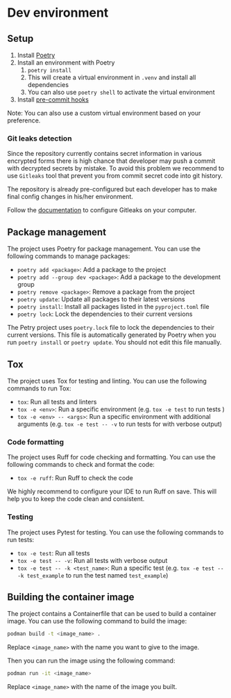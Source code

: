 # Dev environment

## Setup
1. Install [Poetry](https://python-poetry.org/docs/#installation)
2. Install an environment with Poetry
   1. `poetry install`
   2. This will create a virtual environment in `.venv` and install all dependencies
   3. You can also use `poetry shell` to activate the virtual environment
3. Install [pre-commit hooks](#git-leaks-detection)

Note: You can also use a custom virtual environment based on your preference.

### Git leaks detection

Since the repository currently contains secret information in various encrypted forms there is high chance that developer may push a commit with
decrypted secrets by mistake. To avoid this problem we recommend
to use `Gitleaks` tool that prevent you from commit secret code into git history.

The repository is already pre-configured but each developer has to make final
config changes in his/her environment.

Follow the [documentation](https://github.com/gitleaks/gitleaks#pre-commit) to
configure Gitleaks on your computer.

## Package management
The project uses Poetry for package management. You can use the following commands to manage packages:
- `poetry add <package>`: Add a package to the project
- `poetry add --group dev <package>`: Add a package to the development group
- `poetry remove <package>`: Remove a package from the project
- `poetry update`: Update all packages to their latest versions
- `poetry install`: Install all packages listed in the `pyproject.toml` file
- `poetry lock`: Lock the dependencies to their current versions

The Petry project uses `poetry.lock` file to lock the dependencies to their current versions. This file is automatically generated by Poetry when you run `poetry install` or `poetry update`. You should not edit this file manually.

## Tox

The project uses Tox for testing and linting. You can use the following commands to run Tox:
- `tox`: Run all tests and linters
- `tox -e <env>`: Run a specific environment (e.g. `tox -e test` to run tests )
- `tox -e <env> -- <args>`: Run a specific environment with additional arguments (e.g. `tox -e test -- -v` to run tests for with verbose output)

### Code formatting
The project uses Ruff for code checking and formatting. You can use the following commands to check and format the code:

- `tox -e ruff`: Run Ruff to check the code

We highly recommend to configure your IDE to run Ruff on save. This will help you to keep the code clean and consistent.

### Testing
The project uses Pytest for testing. You can use the following commands to run tests:
- `tox -e test`: Run all tests
- `tox -e test -- -v`: Run all tests with verbose output
- `tox -e test -- -k <test_name>`: Run a specific test (e.g. `tox -e test -- -k test_example` to run the test named `test_example`)

## Building the container image

The project contains a Containerfile that can be used to build a container image. You can use the following command to build the image:
```bash
podman build -t <image_name> .
```
Replace `<image_name>` with the name you want to give to the image.

Then you can run the image using the following command:
```bash
podman run -it <image_name>
```
Replace `<image_name>` with the name of the image you built.

